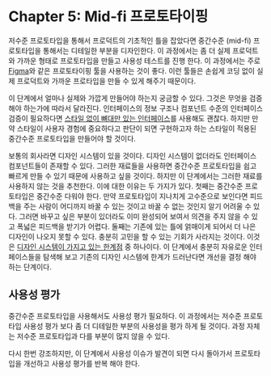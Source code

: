 # Chapter 5: Mid-fi 프로토타이핑

저수준 프로토타입을 통해서 프로덕트의 기초적인 틀을 잡았다면 중간수준 (mid-fi) 프로토타입을 통해서는 디테일한 부분을 디자인한다.
이 과정에서는 좀 더 실제 프로덕트와 가까운 형태로 프로토타입을 만들고 사용성 테스트를 진행 한다. 이 과정에서는 주로 [Figma](https://www.figma.com/)와 같은 프로토타이핑 툴을 사용하는 것이 좋다. 이런 툴들은 손쉽게 코딩 없이 실제 프로덕트와 가까운 프로타입을 만들 수 있게 해주기 때문이다.

이 단계에서 얼마나 실제와 가깝게 만들어야 하는지 궁금할 수 있다. 그것은 무엇을 검증해야 하는가에 따라서 달라진다. 인터페이스의 정보 구조나 컴포넌트 수준의 인터페이스 검증이 필요하다면 [스타일 없이 뼈대만 있는 인터페이스](https://www.figma.com/community/file/1075811850250564922/paper-wireframe-kit)를 사용해도 괜찮다. 하지만 만약 스타일이 사용자 경험에 중요하다고 판단이 되면 구현하고자 하는 스타일이 적용된 중간수준 프로토타입을 만들어야 할 것이다.

보통의 회사라면 디자인 시스템이 있을 것이다. 디자인 시스템이 없더라도 인터페이스 컴포넌트들이 존재할 수 있다. 그러한 재료들을 사용하면 중간수준 프로토타입을 쉽고 빠르게 만들 수 있기 때문에 사용하고 싶을 것이다. 하지만 이 단계에서는 그러한 재료를 사용하지 않는 것을 추천한다. 이에 대한 이유는 두 가지가 있다. 첫째는 중간수준 프로토타입은 중간수준 다워야 한다. 만약 프로토타입이 지나치게 고수준으로 보인다면 피드백을 주는 사람이 어디까지 바꿀 수 있는 것이고 바꿀 수 없는 것인지 알기 어려울 수 있다. 그러면 바꾸고 싶은 부분이 있더라도 이미 완성되어 보여서 의견을 주지 않을 수 있고 폭넓은 피드백을 받기가 어렵다. 둘째는 기존에 있는 틀에 얽매이게 되어서 더 나은 디자인이 나오지 못할 수 있다. 충분히 고민을 할 수 있는 기회가 사라지는 것이다. 이것은 [디자인 시스템이 가지고 있는 한계점](https://youtu.be/BQXTt-NZ2Bs) 중 하나이다. 이 단계에서 충분히 자유로운 인터페이스들을 탐색해 보고 기존의 디자인 시스템에 한계가 드러난다면 개선을 결정 해야 하는 단계이다.

## 사용성 평가

중간수준 프로토타입을 사용해서도 사용성 평가 필요하다. 이 과정에서는 저수준 프로토타입 사용성 평가 보다 좀 더 디테일한 부분의 사용성을 평가 하게 될 것이다. 과정 자체는 저수준 프로토타입과 다를 부분이 많지 않을 수 있다.

다시 한번 강조하지만, 이 단계에서 사용성 이슈가 발견이 되면 다시 돌아가서 프로토타입을 개선하고 사용성 평가를 반복 해야 한다.
